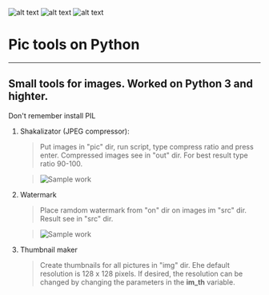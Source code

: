 ![alt text](https://img.shields.io/badge/version-python%203.7-blue) ![alt text](https://img.shields.io/badge/pip%20install-pillow-blue) ![alt text](https://img.shields.io/badge/status-worked-brightgreen) 

# Pic tools on Python
---------------------
## Small tools for images. Worked on Python 3 and highter.
Don't remember install PIL 

1. Shakalizator (JPEG compressor):
    > Put images in "pic" dir, run script, type compress ratio and press enter. Compressed images see in "out" dir.
    For best result type ratio 90-100.
    
    >![Sample work](https://specialbotdata.000webhostapp.com/pic_git/shakal.gif)
    
 2. Watermark
    > Place ramdom watermark from "on" dir on images im "src" dir. Result see in "src" dir.
    
    >![Sample work](https://specialbotdata.000webhostapp.com/pic_git/watermark.gif)
    
    
 3. Thumbnail maker
    > Create thumbnails for all pictures in "img" dir. Еhe default resolution is 128 x 128 pixels. If desired, the resolution can be changed by changing the parameters in the **im_th** variable.

